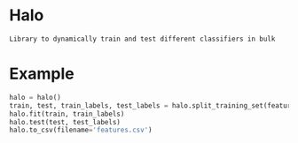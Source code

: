 # Halo

    Library to dynamically train and test different classifiers in bulk


# Example

```python
halo = halo()
train, test, train_labels, test_labels = halo.split_training_set(features, labels)
halo.fit(train, train_labels)
halo.test(test, test_labels)
halo.to_csv(filename='features.csv')
```

